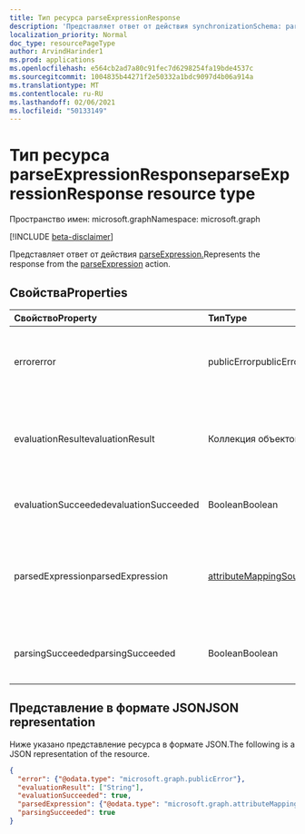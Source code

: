 ```yaml
---
title: Тип ресурса parseExpressionResponse
description: 'Представляет ответ от действия synchronizationSchema: parseExpression.'
localization_priority: Normal
doc_type: resourcePageType
author: ArvindHarinder1
ms.prod: applications
ms.openlocfilehash: e564cb2ad7a80c91fec7d6298254fa19bde4537c
ms.sourcegitcommit: 1004835b44271f2e50332a1bdc9097d4b06a914a
ms.translationtype: MT
ms.contentlocale: ru-RU
ms.lasthandoff: 02/06/2021
ms.locfileid: "50133149"
---
```

# <a name="parseexpressionresponse-resource-type"></a><span data-ttu-id="9f9df-103">Тип ресурса parseExpressionResponse</span><span class="sxs-lookup"><span data-stu-id="9f9df-103">parseExpressionResponse resource type</span></span>

<span data-ttu-id="9f9df-104">Пространство имен: microsoft.graph</span><span class="sxs-lookup"><span data-stu-id="9f9df-104">Namespace: microsoft.graph</span></span>

[!INCLUDE [beta-disclaimer](../../includes/beta-disclaimer.md)]

<span data-ttu-id="9f9df-105">Представляет ответ от действия [parseExpression.](../api/synchronization-synchronizationschema-parseexpression.md)</span><span class="sxs-lookup"><span data-stu-id="9f9df-105">Represents the response from the [parseExpression](../api/synchronization-synchronizationschema-parseexpression.md) action.</span></span>

## <a name="properties"></a><span data-ttu-id="9f9df-106">Свойства</span><span class="sxs-lookup"><span data-stu-id="9f9df-106">Properties</span></span>
| <span data-ttu-id="9f9df-107">Свойство</span><span class="sxs-lookup"><span data-stu-id="9f9df-107">Property</span></span>     | <span data-ttu-id="9f9df-108">Тип</span><span class="sxs-lookup"><span data-stu-id="9f9df-108">Type</span></span>   |<span data-ttu-id="9f9df-109">Описание</span><span class="sxs-lookup"><span data-stu-id="9f9df-109">Description</span></span>|
|:---------------|:--------|:----------|
|<span data-ttu-id="9f9df-110">error</span><span class="sxs-lookup"><span data-stu-id="9f9df-110">error</span></span>|<span data-ttu-id="9f9df-111">publicError</span><span class="sxs-lookup"><span data-stu-id="9f9df-111">publicError</span></span>|<span data-ttu-id="9f9df-112">Сведения об ошибке, если оценка выражения приводит к ошибке.</span><span class="sxs-lookup"><span data-stu-id="9f9df-112">Error details, if expression evaluation resulted in an error.</span></span>|
|<span data-ttu-id="9f9df-113">evaluationResult</span><span class="sxs-lookup"><span data-stu-id="9f9df-113">evaluationResult</span></span>|<span data-ttu-id="9f9df-114">Коллекция объектов string</span><span class="sxs-lookup"><span data-stu-id="9f9df-114">String collection</span></span>|<span data-ttu-id="9f9df-115">Коллекция значений, производимых при оценке выражения.</span><span class="sxs-lookup"><span data-stu-id="9f9df-115">A collection of values produced by the evaluation of the expression.</span></span>|
|<span data-ttu-id="9f9df-116">evaluationSucceeded</span><span class="sxs-lookup"><span data-stu-id="9f9df-116">evaluationSucceeded</span></span>|<span data-ttu-id="9f9df-117">Boolean</span><span class="sxs-lookup"><span data-stu-id="9f9df-117">Boolean</span></span>|<span data-ttu-id="9f9df-118">`true` если оценка прошла успешно.</span><span class="sxs-lookup"><span data-stu-id="9f9df-118">`true` if the evaluation was successful.</span></span>|
|<span data-ttu-id="9f9df-119">parsedExpression</span><span class="sxs-lookup"><span data-stu-id="9f9df-119">parsedExpression</span></span>|[<span data-ttu-id="9f9df-120">attributeMappingSource</span><span class="sxs-lookup"><span data-stu-id="9f9df-120">attributeMappingSource</span></span>](synchronization-attributemappingsource.md)|<span data-ttu-id="9f9df-121">Объект [attributeMappingSource,](synchronization-attributemappingsource.md) представляющий выражение с разчетом.</span><span class="sxs-lookup"><span data-stu-id="9f9df-121">An [attributeMappingSource](synchronization-attributemappingsource.md) object representing the parsed expression.</span></span>|
|<span data-ttu-id="9f9df-122">parsingSucceeded</span><span class="sxs-lookup"><span data-stu-id="9f9df-122">parsingSucceeded</span></span>|<span data-ttu-id="9f9df-123">Boolean</span><span class="sxs-lookup"><span data-stu-id="9f9df-123">Boolean</span></span>|<span data-ttu-id="9f9df-124">`true` если выражение было успешно разлино.</span><span class="sxs-lookup"><span data-stu-id="9f9df-124">`true` if the expression was parsed successfully.</span></span>|

## <a name="json-representation"></a><span data-ttu-id="9f9df-125">Представление в формате JSON</span><span class="sxs-lookup"><span data-stu-id="9f9df-125">JSON representation</span></span>

<span data-ttu-id="9f9df-126">Ниже указано представление ресурса в формате JSON.</span><span class="sxs-lookup"><span data-stu-id="9f9df-126">The following is a JSON representation of the resource.</span></span>

<!-- {
  "blockType": "resource",
  "optionalProperties": [

  ],
  "@odata.type": "microsoft.graph.parseExpressionResponse"
}-->

```json
{
  "error": {"@odata.type": "microsoft.graph.publicError"},
  "evaluationResult": ["String"],
  "evaluationSucceeded": true,
  "parsedExpression": {"@odata.type": "microsoft.graph.attributeMappingSource"},
  "parsingSucceeded": true
}

```

<!-- uuid: 8fcb5dbc-d5aa-4681-8e31-b001d5168d79
2015-10-25 14:57:30 UTC -->
<!--
{
  "type": "#page.annotation",
  "description": "parseExpressionResponse resource",
  "keywords": "",
  "section": "documentation",
  "tocPath": "",
  "suppressions": []
}
-->


